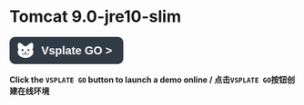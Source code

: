 # Tomcat 9.0-jre10-slim

<a href="https://www.vsplate.com/?docker-compose=https://github.com/vsplate/dcenvs/tomcat/9.0-jre10-slim"><img alt="VSPLATE GO" src="https://raw.githubusercontent.com/vsplate/images/master/vsgo_btn.png" width="200px"></a>

**Click the `VSPLATE GO` button to launch a demo online / 点击`VSPLATE GO`按钮创建在线环境**